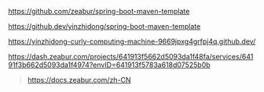 
https://github.com/zeabur/spring-boot-maven-template

https://github.dev/yinzhidong/spring-boot-maven-template


https://yinzhidong-curly-computing-machine-9669jpxg4grfpj4q.github.dev/



https://dash.zeabur.com/projects/641913f5662d5093da1f48fa/services/64191f3b662d5093da1f4974?envID=641913f5783a618d07525b0b


> https://docs.zeabur.com/zh-CN